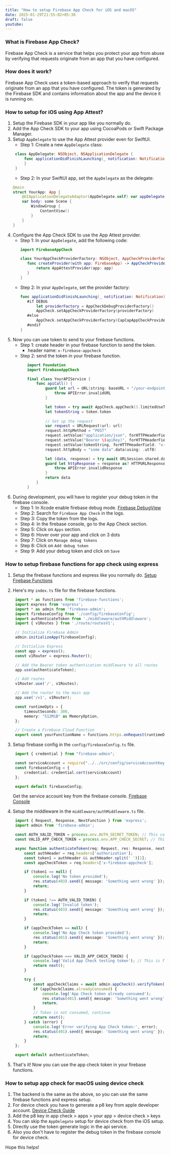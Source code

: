 ```yaml
---
title: "How to setup Firebase App Check for iOS and macOS"
date: 2025-01-29T21:55:02+05:30
draft: false
youtube:
---
```


### What is Firebase App Check?

Firebase App Check is a service that helps you protect your app from abuse by verifying that requests originate from an app that you have configured.

### How does it work?

Firebase App Check uses a token-based approach to verify that requests originate from an app that you have configured. The token is generated by the Firebase SDK and contains information about the app and the device it is running on.

### How to setup for iOS using App Attest?

1. Setup the Firebase SDK in your app like you normally do.
2. Add the App Check SDK to your app using CocoaPods or Swift Package Manager.
3. Setup `AppDelegate` to use the App Attest provider even for SwiftUI.
   - Step 1: Create a new `AppDelegate` class:
   ```swift
    class AppDelegate: NSObject, NSApplicationDelegate {
        func applicationDidFinishLaunching(_ notification: Notification) {
        }
    }
   ```
   - Step 2: In your SwiftUI app, set the `AppDelegate` as the delegate:
   ```swift
   @main
   struct YourApp: App {
       @UIApplicationDelegateAdaptor(AppDelegate.self) var appDelegate
       var body: some Scene {
           WindowGroup {
               ContentView()
           }
       }
   }
   ```
4. Configure the App Check SDK to use the App Attest provider.
   - Step 1: In your `AppDelegate`, add the following code:
     ```swift
     import FirebaseAppCheck

     class YourAppCheckProviderFactory: NSObject, AppCheckProviderFactory {
        func createProvider(with app: FirebaseApp) -> AppCheckProvider? {
            return AppAttestProvider(app: app)
        }
     }
     ```
   - Step 2: In your `AppDelegate`, set the provider factory:
     ```swift
     func applicationDidFinishLaunching(_ notification: Notification) {
        #if DEBUG
            let providerFactory = AppCheckDebugProviderFactory()
            AppCheck.setAppCheckProviderFactory(providerFactory)
        #else
            AppCheck.setAppCheckProviderFactory(CapCapAppCheckProviderFactory())
        #endif
     }
     ```
5. Now you can use token to send to your firebase functions.
   - Step 1: create header in your firebase function to send the token.
     - header name: `x-firebase-appcheck`
   - Step 2: send the token in your firebase function.
     ```swift
        import Foundation
        import FirebaseAppCheck

        final class YourAPIService {
            func apiCall() {
                guard let url = URL(string: baseURL + "/your-endpoint") else {
                    throw APIError.invalidURL
                }

                let token = try await AppCheck.appCheck().limitedUseToken()
                let tokenString = token.token
                
                // Set up the request
                var request = URLRequest(url: url)
                request.httpMethod = "POST"
                request.setValue("application/json", forHTTPHeaderField: "Content-Type")
                request.setValue("Bearer \(apiKey)", forHTTPHeaderField: "Authorization") // apiKey is your normal key
                request.setValue(tokenString, forHTTPHeaderField: "x-firebase-appcheck") // tokenString is the token you got from the App Check
                request.httpBody = "some data".data(using: .utf8)

                let (data, response) = try await URLSession.shared.data(for: request)
                guard let httpResponse = response as? HTTPURLResponse, httpResponse.statusCode == 200 else {
                    throw APIError.invalidResponse
                }
                return data
            }
        }
     ```
6. During development, you will have to register your debug token in the firebase console.
   - Step 1: In Xcode enable firebase debug mode. [Firebase DebugView](https://firebase.google.com/docs/analytics/debugview)
   - Step 2: Search for `Firebase App Check` in the logs.
   - Step 3: Copy the token from the logs.
   - Step 4: In the firebase console, go to the App Check section.
   - Step 5: Click on `Apps` section.
   - Step 6: Hover over your app and click on 3 dots
   - Step 7: Click on `Manage debug tokens`
   - Step 8: Click on `Add debug token`
   - Step 9: Add your debug token and click on `Save`

### How to setup firebase functions for app check using express

1. Setup the firebase functions and express like you normally do. [Setup Firebase Functions](https://youtu.be/2u6Zb36OQjM)
2. Here's my `index.ts` file for the firebase functions.
   ```typescript
    import * as functions from 'firebase-functions';
    import express from 'express';
    import * as admin from 'firebase-admin';
    import firebaseConfig from './config/firebaseConfig';
    import authenticateToken from './middleware/authMiddleware';
    import { v1Routes } from './route/routesV1';

    // Initialize Firebase Admin
    admin.initializeApp(firebaseConfig);

    // Initialize Express
    const app = express();
    const v1Router = express.Router();

    // Add the Bearer token authentication middleware to all routes
    app.use(authenticateToken);

    // Add routes
    v1Router.use('/', v1Routes);

    // Add the router to the main app
    app.use('/v1', v1Router);

    const runtimeOpts = {
        timeoutSeconds: 300,
        memory: "512MiB" as MemoryOption,
    };

    // Create a Firebase Cloud Function
    export const yourFunctionName = functions.https.onRequest(runtimeOpts, app);
   ```
3. Setup firebase config in the `config/firebaseConfig.ts` file.
   ```typescript
    import { credential } from "firebase-admin";

    const serviceAccount = require("../../src/config/serviceAccountKey.json");
    const firebaseConfig = {
        credential: credential.cert(serviceAccount)
    };

    export default firebaseConfig;
   ```
   Get the service account key from the firebase console. [Firebase Console](https://firebase.google.com/docs/admin/setup#initialize_the_sdk_in_non-google_environments)

4. Setup the middleware in the `middleware/authMiddleware.ts` file.
   ```typescript
    import { Request, Response, NextFunction } from 'express';
    import admin from 'firebase-admin';

    const AUTH_VALID_TOKEN = process.env.AUTH_SECRET_TOKEN; // This can be your jwt token or any other token
    const VALID_APP_CHECK_TOKEN = process.env.APP_CHECK_SECRET; // This is for testing in the postman, set in the .env file

    async function authenticateToken(req: Request, res: Response, next: NextFunction) {
        const authHeader = req.headers['authorization'];
        const token1 = authHeader && authHeader.split(' ')[1];
        const appCheckToken = req.headers['x-firebase-appcheck'];

        if (token1 == null) {
            console.log('No token provided');
            res.status(403).send({ message: 'Something went wrong' });
            return;
        }

        if (token1 !== AUTH_VALID_TOKEN) {
            console.log('Invalid token');
            res.status(403).send({ message: 'Something went wrong' });
            return;
        }

        if (appCheckToken == null) {
            console.log('No App Check token provided');
            res.status(401).send({ message: 'Something went wrong' });
            return;
        }

        if (appCheckToken === VALID_APP_CHECK_TOKEN) {
            console.log('Valid App Check testing token'); // This is for testing in the postman, set in the .env file
            return next();
        }

        try {
            const appCheckClaims = await admin.appCheck().verifyToken(appCheckToken as string, { consume: true });
            if (appCheckClaims.alreadyConsumed) {
                console.log('App Check token already consumed');
                res.status(401).send({ message: 'Something went wrong' });
                return;
            }
            // Token is not consumed, continue
            return next();
        } catch (error) {
            console.log('Error verifying App Check token:', error);
            res.status(401).send({ message: 'Something went wrong' });
            return;
        }
    };

    export default authenticateToken;
   ```
5. That's it! Now you can use the app check token in your firebase functions.

### How to setup app check for macOS using device check

1. The backend is the same as the above, so you can use the same firebase functions and express setup.
2. For device check you have to generate a p8 key from apple developer account. [Device Check Guide](https://developer.apple.com/help/account/configure-app-capabilities/create-a-devicecheck-private-key/)
3. Add the p8 key in app check > apps > your app > device check > keys
4. You can skip the `AppDelegate` setup for device check from the iOS setup.
5. Directly use the token generate logic in the api service.
6. Also you don't have to register the debug token in the firebase console for device check.

Hope this helps!